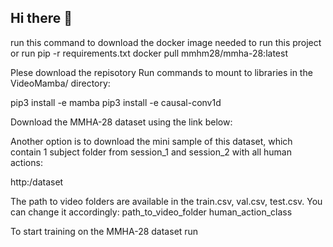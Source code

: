 ## Hi there 👋

run this command to download the docker image needed to run this project or run pip -r requirements.txt
docker pull mmhm28/mmha-28:latest

Plese download the repisotory
Run commands to mount to libraries in the VideoMamba/ directory:

pip3 install -e mamba
pip3 install -e causal-conv1d

Download the MMHA-28 dataset using the link below:

Another option is to download the mini sample of this dataset, which contain 1 subject folder from session_1 and session_2 with all human actions:

http:/dataset

The path to video folders are available in the train.csv, val.csv, test.csv. You can change it accordingly:
path_to_video_folder human_action_class

To start training on the MMHA-28 dataset run  




